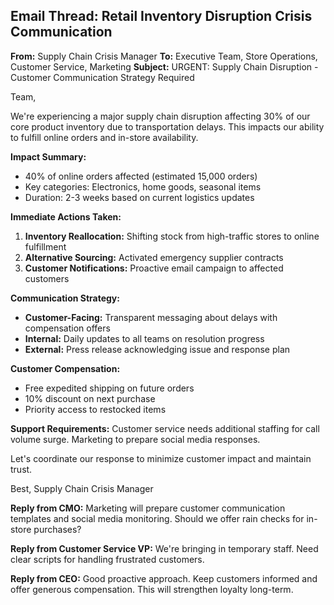 ## Email Thread: Retail Inventory Disruption Crisis Communication

**From:** Supply Chain Crisis Manager
**To:** Executive Team, Store Operations, Customer Service, Marketing
**Subject:** URGENT: Supply Chain Disruption - Customer Communication Strategy Required

Team,

We're experiencing a major supply chain disruption affecting 30% of our core product inventory due to transportation delays. This impacts our ability to fulfill online orders and in-store availability.

**Impact Summary:**
- 40% of online orders affected (estimated 15,000 orders)
- Key categories: Electronics, home goods, seasonal items
- Duration: 2-3 weeks based on current logistics updates

**Immediate Actions Taken:**
1. **Inventory Reallocation:** Shifting stock from high-traffic stores to online fulfillment
2. **Alternative Sourcing:** Activated emergency supplier contracts
3. **Customer Notifications:** Proactive email campaign to affected customers

**Communication Strategy:**
- **Customer-Facing:** Transparent messaging about delays with compensation offers
- **Internal:** Daily updates to all teams on resolution progress
- **External:** Press release acknowledging issue and response plan

**Customer Compensation:**
- Free expedited shipping on future orders
- 10% discount on next purchase
- Priority access to restocked items

**Support Requirements:**
Customer service needs additional staffing for call volume surge. Marketing to prepare social media responses.

Let's coordinate our response to minimize customer impact and maintain trust.

Best,
Supply Chain Crisis Manager

**Reply from CMO:**
Marketing will prepare customer communication templates and social media monitoring. Should we offer rain checks for in-store purchases?

**Reply from Customer Service VP:**
We're bringing in temporary staff. Need clear scripts for handling frustrated customers.

**Reply from CEO:**
Good proactive approach. Keep customers informed and offer generous compensation. This will strengthen loyalty long-term.
